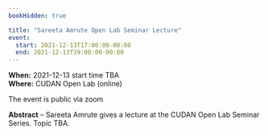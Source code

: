 ```yaml
---
bookHidden: true

title: "Sareeta Amrute Open Lab Seminar Lecture"
event:
  start: 2021-12-13T17:00:00-00:00
  end: 2021-12-13T19:00:00-00:00
---
```


**When:** 2021-12-13 start time TBA  
**Where:** CUDAN Open Lab (online)  

The event is public via zoom    

<!--more-->
**Abstract** – Sareeta Amrute gives a lecture at the CUDAN Open Lab Seminar Series. Topic TBA.
